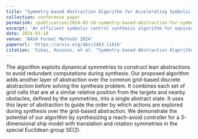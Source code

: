 ```yaml
---
title: "Symmetry-based Abstraction Algorithm for Accelerating Symbolic Control Synthesis"
collection: conference paper
permalink: /publication/2024-03-18-symmetry-based-abstraction-for-symbolic-control-synthesis
excerpt: 'An efficient symbolic control synthesis algorithm for equivariant continuous-time dynamical systems to satisfy reach-avoid specifications.'
date: 2024-03-18
venue: 'NASA Formal Methods 2024'
paperurl: 'https://arxiv.org/abs/2403.11816'
citation: 'Sibai, Hussein, et al. "Symmetry-based Abstraction Algorithm for Accelerating Symbolic Control Synthesis." arXiv preprint arXiv:2403.11816 (2024).'
---
```


The algorithm exploits dynamical symmetries to construct lean abstractions to avoid redundant computations during synthesis. Our proposed algorithm adds another layer of abstraction over the common grid-based discrete abstraction before solving the synthesis problem. It combines each set of grid cells that are at a similar relative position from the targets and nearby obstacles, defined by the symmetries, into a single abstract state. It uses this layer of abstraction to guide the order by which actions are explored during synthesis over the grid-based abstraction. We demonstrate the potential of our algorithm by synthesizing a reach-avoid controller for a 3-dimensional ship model with translation and rotation symmetries in the special Euclidean group SE(2).
